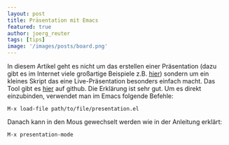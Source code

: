 ```yaml
---
layout: post
title: Präsentation mit Emacs
featured: true
author: joerg_reuter
tags: [tips]
image: '/images/posts/board.png'
---
```


In diesem Artikel geht es nicht um das erstellen einer Präsentation (dazu gibt es im Internet viele großartige Beispiele z.B. [hier](https://opensource.com/article/18/2/how-create-slides-emacs-org-mode-and-revealjs)) sondern um ein kleines Skript das eine Live-Präsentation besonders einfach macht. Das Tool gibt es [hier](https://github.com/zonuexe/emacs-presentation-mode) auf github. Die Erklärung ist sehr gut. Um es direkt einzubinden, verwendet man im Emacs folgende Befehle:

````
M-x load-file path/to/file/presentation.el
````

Danach kann in den Mous gewechselt werden wie in der Anleitung erklärt:

````
M-x presentation-mode
````
